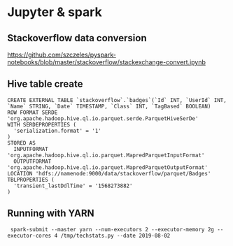 # Jupyter & spark

## Stackoverflow data conversion

https://github.com/szczeles/pyspark-notebooks/blob/master/stackoverflow/stackexchange-convert.ipynb


## Hive table create

```
CREATE EXTERNAL TABLE `stackoverflow`.`badges`(`Id` INT, `UserId` INT, `Name` STRING, `Date` TIMESTAMP, `Class` INT, `TagBased` BOOLEAN)
ROW FORMAT SERDE 'org.apache.hadoop.hive.ql.io.parquet.serde.ParquetHiveSerDe'
WITH SERDEPROPERTIES (
  'serialization.format' = '1'
)
STORED AS
  INPUTFORMAT 'org.apache.hadoop.hive.ql.io.parquet.MapredParquetInputFormat'
  OUTPUTFORMAT 'org.apache.hadoop.hive.ql.io.parquet.MapredParquetOutputFormat'
LOCATION 'hdfs://namenode:9000/data/stackoverflow/parquet/Badges'
TBLPROPERTIES (
  'transient_lastDdlTime' = '1568273882'
)
```

## Running with YARN

```
 spark-submit --master yarn --num-executors 2 --executor-memory 2g --executor-cores 4 /tmp/techstats.py --date 2019-08-02
 ```
